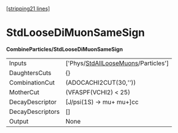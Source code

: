 [[stripping21 lines]](./stripping21-index)

# StdLooseDiMuonSameSign

**CombineParticles/StdLooseDiMuonSameSign**

|                  |                                                                                         |
|------------------|-----------------------------------------------------------------------------------------|
| Inputs           | ['Phys/[StdAllLooseMuons](./stripping21-commonparticles-stdallloosemuons)/Particles'] |
| DaughtersCuts    | {}                                                                                      |
| CombinationCut   | (ADOCACHI2CUT(30,''))                                                                   |
| MotherCut        | (VFASPF(VCHI2) \< 25)                                                                   |
| DecayDescriptor  | [J/psi(1S) -\> mu+ mu+]cc                                                             |
| DecayDescriptors | []                                                                                    |
| Output           | None                                                                                    |
